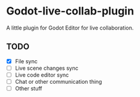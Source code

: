 # Godot-live-collab-plugin
A little plugin for Godot Editor for live collaboration.

## TODO
- [x] File sync
- [ ] Live scene changes sync
- [ ] Live code editor sync
- [ ] Chat or other communication thing
- [ ] Other stuff
